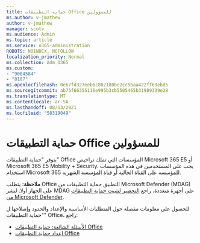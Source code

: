 ```yaml
---
title: حماية التطبيقات Office للمسؤولين
ms.author: v-jmathew
author: v-jmathew
manager: scotv
ms.audience: Admin
ms.topic: article
ms.service: o365-administration
ROBOTS: NOINDEX, NOFOLLOW
localization_priority: Normal
ms.collection: Adm_O365
ms.custom:
- "9004584"
- "8187"
ms.openlocfilehash: 0e67fd327eeb6c802180be2cc5baa422ff69ebd5
ms.sourcegitcommit: ab75f66355116e995b3cb5505465b31989339e28
ms.translationtype: MT
ms.contentlocale: ar-SA
ms.lasthandoff: 08/13/2021
ms.locfileid: "58319049"
---
```

# <a name="application-guard-for-office-for-admins"></a>حماية التطبيقات Office للمسؤولين

يتوفر "حماية التطبيقات" Office المؤسسات التي تملك تراخيص Microsoft 365 E5 أو Microsoft 365 E5 Mobility + Security. يجب على المستخدمين في هذه المؤسسات استخدام Microsoft 365 للمؤسسة على القناة الحالية أو قناة المؤسسة الشهرية.

**ملاحظة:** يتطلب Office التطبيق حماية التطبيقات من Microsoft Defender (MDAG) على الجهاز أولا. لنشر MDAG على أجهزة متعددة، راجع [التحضير لتثبيت حماية التطبيقات من Microsoft Defender](https://docs.microsoft.com/windows/security/threat-protection/microsoft-defender-application-guard/install-md-app-guard).

للحصول على معلومات مفصلة حول المتطلبات الأساسية والإعداد والحدود وإصلاحها ل "حماية التطبيقات" Office، راجع:

- [الأسئلة الشائعة: حماية التطبيقات Office](https://support.microsoft.com/office/application-guard-for-office-9e0fb9c2-ffad-43bf-8ba3-78f785fdba46)
- [إعداد حماية التطبيقات Office](https://docs.microsoft.com/microsoft-365/security/office-365-security/install-app-guard)
